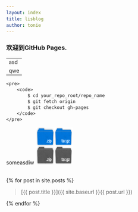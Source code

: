 ```yaml
---
layout: index
title: lisblog
author: tonie
---
```

<h3>欢迎到GitHub Pages.</h3>

<table>
	<tr><td>asd</td></tr>
	<tr><td>qwe</td></tr>
</table>

	<pre>
		<code>
			$ cd your_repo_root/repo_name
			$ git fetch origin
			$ git checkout gh-pages
		</code>
	</pre>

someasdiw
<img src="images/sprite_download.png" style="height:100px;width:100px" />

<br/>
{% for post in site.posts %}

> [{{ post.title }}]({{ site.baseurl }}{{ post.url }})

{% endfor %}

